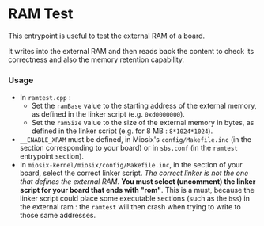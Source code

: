 # RAM Test

This entrypoint is useful to test the external RAM of a board.

It writes into the external RAM and then reads back the content to check its correctness and also the memory retention capability.

### Usage

* In `ramtest.cpp` :
    - Set the `ramBase` value to the starting address of the external memory, as defined in the linker script (e.g. `0xd0000000`).
    - Set the `ramSize` value to the size of the external memory in bytes, as defined in the linker script (e.g. for 8 MB : `8*1024*1024`).
* `__ENABLE_XRAM` must be defined, in Miosix's `config/Makefile.inc` (in the section corresponding to your board) or in `sbs.conf` (in the `ramtest` entrypoint section).
* In `miosix-kernel/miosix/config/Makefile.inc`, in the section of your board, select the correct linker script. _The correct linker is not the one that defines the external RAM_. **You must select (uncomment) the linker script for your board that ends with "rom"**. This is a must, because the linker script could place some executable sections (such as the `bss`) in the external ram : the `ramtest` will then crash when trying to write to those same addresses.
